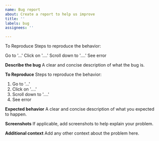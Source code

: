 ```yaml
---
name: Bug report
about: Create a report to help us improve
title: ''
labels: bug
assignees: ''

---
```

To Reproduce Steps to reproduce the behavior:

Go to '...'
Click on '....'
Scroll down to '....'
See error

**Describe the bug**
A clear and concise description of what the bug is.

**To Reproduce**
Steps to reproduce the behavior:
1. Go to '...'
2. Click on '....'
3. Scroll down to '....'
4. See error

**Expected behavior**
A clear and concise description of what you expected to happen.

**Screenshots**
If applicable, add screenshots to help explain your problem.

**Additional context**
Add any other context about the problem here.
